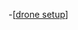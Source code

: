 -[[drone setup](https://docs.google.com/document/d/1MofbYpFoSkAB6NaAJbn5NTg23wl08bNqLOP2pL2ZOH8/edit)]
